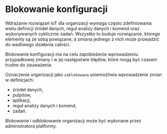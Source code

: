 # Blokowanie konfiguracji

Wdrażanie rozwiązań IoT dla organizacji wymaga często zdefiniowania wielu definicji źródeł danych, reguł analizy danych i komend oraz wykonywanych cyklicznie zadań.
Wszystko to buduje rozwiązanie, którego elementy są ze sobą powiązane, a zmiana jednego z nich może prowadzić do wadliwego działania całości.

Blokowanie konfiguracji ma na celu zapobieżenie wprowadzeniu przypadkowej zmiany i w jej następstwie błędów, które mogą być czasem trudne do zauważenia.

Oznaczenie organizacji jako `zablokowana` uniemożliwia wprowadzenie zmian w definicjach:
- źródeł danych,
- pulpitów,
- aplikacji,
- reguł analizy danych i komend,
- zadań.

Blokowanie i odblokowanie organizacji może być wykonane przez administratora platformy.